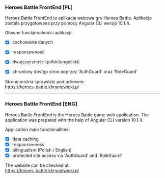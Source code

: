 ### Heroes Battle FrontEnd [PL]

Heroes Battle FrontEnd to aplikacja webowa gry Heroes Battle. Aplikacja została przygotowana przy pomocy Angular CLI wersja 10.1.4.

Głowne funckjonalności aplikacji: 
- [x] cachowanie danych
- [x] responsywność
- [x] dwujęzyczność (polski/angielski)
- [x] chroniony dostęp stron poprzez 'AuthGuard' oraz 'RoleGuard'
  

Stronę można sprawdzić pod adresem:
\
https://heroes-battle.khryniewicki.pl
 
----

### Heroes Battle FrontEnd [ENG]

Heroes Battle FrontEnd is the Heroes Battle game web application. The application was prepared with the help of Angular CLI version 10.1.4.

Application main functionalities:
- [x] data caching
- [x] responsiveness
- [x] bilingualism (Polish / English)
- [x] protected site access via 'AuthGuard' and 'RoleGuard'

The website can be checked at:
\
https://heroes-battle.khryniewicki.pl
